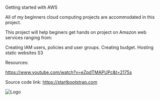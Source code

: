 
Getting started with AWS

All of my beginners cloud computing projects are accommodated in this project.

This project will help beginers get hands on project on Amazon web services ranging from:

Creating IAM users, policies and user groups.
Creating budget.
Hosting static websites S3

Resources:

https://www.youtube.com/watch?v=eZpdTMAPUPc&t=2175s

Source code link: https://startbootstrap.com


![Logo](https://https://images.app.goo.gl/7w2nJ3boCkESxhoN6/uploads/articles/th5xamgrr6se0x5ro4g6.png)

